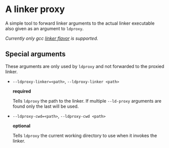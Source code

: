 # A linker proxy

A simple tool to forward linker arguments to the actual linker executable also given as an argument to `ldproxy`.

*Currently only gcc [linker
flavor](https://doc.rust-lang.org/rustc/codegen-options/index.html#linker-flavor) is
supported.*

## Special arguments

These arguments are only used by `ldproxy` and not forwarded to the proxied linker.

- `--ldproxy-linker=<path>`, `--ldproxy-linker <path>`

    **required**

    Tells `ldproxy` the path to the linker. If multiple `--ld-proxy` arguments are found
    only the last will be used.
    
- `--ldproxy-cwd=<path>`, `--ldproxy-cwd <path>`

    **optional**

    Tells `ldproxy` the current working directory to use when it invokes the linker.
